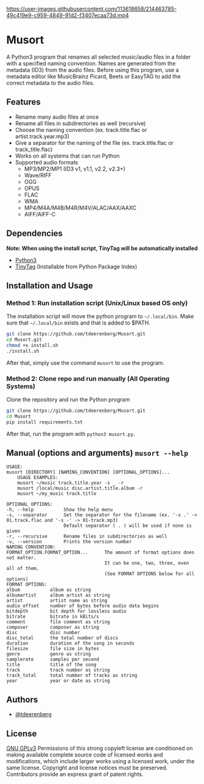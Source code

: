 https://user-images.githubusercontent.com/113618658/214463785-49c419e9-c959-4849-91d2-f3407ecaa73d.mp4
# Musort

A Python3 program that renames all selected music/audio files in a folder with a specified naming convention. Names are generated from the metadata (ID3) from the audio files. Before using this program, use a metadata editor like MusicBrainz Picard, Beets or EasyTAG to add the correct metadata to the audio files.

## Features

* Rename many audio files at once
* Rename all files in subdirectories as well (recursive)
* Choose the naming convention (ex. track.title.flac or artist.track.year.mp3)
* Give a separator for the naming of the file (ex. track.title.flac or track_title.flac)
* Works on all systems that can run Python
* Supported audio formats  
  * MP3/MP2/MP1 (ID3 v1, v1.1, v2.2, v2.3+)
  * Wave/RIFF
  * OGG
  * OPUS
  * FLAC
  * WMA
  * MP4/M4A/M4B/M4R/M4V/ALAC/AAX/AAXC
  * AIFF/AIFF-C

## Dependencies
**Note: When using the install script, TinyTag will be automatically installed**
- [Python3](https://www.python.org/)
- [TinyTag](https://pypi.org/project/tinytag/) (Installable from Python Package Index)
## Installation and Usage

### Method 1: Run installation script (Unix/Linux based OS only)
The installation script will move the python program to `~/.local/bin`. Make sure that `~/.local/bin` exists and that is added to $PATH.
``` Bash
git clone https://github.com/tdeerenberg/Musort.git
cd Musort.git
chmod +x install.sh
./install.sh
```
After that, simply use the command `musort` to use the program.
### Method 2: Clone repo and run manually (All Operating Systems)
Clone the repository and run the Python program
``` Bash
git clone https://github.com/tdeerenberg/Musort.git
cd Musort
pip install requirements.txt
```
After that, run the program with `python3 musort.py`.
## Manual (options and arguments) `musort --help`
```
USAGE:
musort [DIRECTORY] [NAMING_CONVENTION] [OPTIONAL_OPTIONS]...
    USAGE EXAMPLES:
    musort ~/music track.title.year -s _ -r
    musort /local/music disc.artist.title.album -r
    musort ~/my_music track.title
    
OPTIONAL OPTIONS:
-h, --help           Show the help menu
-s, --separator      Set the separator for the filename (ex. '-s .' -> 01.track.flac and '-s -' -> 01-track.mp3)
                     Default separator ( . ) will be used if none is given
-r, --recursive      Rename files in subdirectories as well
-v, --version        Prints the version number
NAMING CONVENTION:
FORMAT_OPTION.FORMAT_OPTION...      The amount of format options does not matter.
                                    It can be one, two, three, even all of them.
                                    (See FORMAT OPTIONS below for all options)                      
FORMAT OPTIONS:
album           album as string
albumartist     album artist as string
artist          artist name as string
audio_offset    number of bytes before audio data begins
bitdepth        bit depth for lossless audio
bitrate         bitrate in kBits/s
comment         file comment as string
composer        composer as string 
disc            disc number
disc_total      the total number of discs
duration        duration of the song in seconds
filesize        file size in bytes
genre           genre as string
samplerate      samples per second
title           title of the song
track           track number as string
track_total     total number of tracks as string
year            year or date as string
```
## Authors

- [@tdeerenberg](https://www.github.com/tdeerenberg)

## License

[GNU GPLv3](https://choosealicense.com/licenses/gpl-3.0/)
Permissions of this strong copyleft license are conditioned on making available complete source code of licensed works and modifications, which include larger works using a licensed work, under the same license. Copyright and license notices must be preserved. Contributors provide an express grant of patent rights. 

